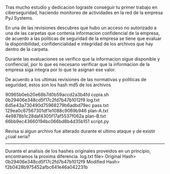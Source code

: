 Tras mucho estudio y dedicacion lograste conseguir tu primer trabajo en ciberseguridad, haciendo monitoreo de actividades en la red de la empresa PyJ Systems. 

En una de las revisiones descubres que hubo un acceso no autorizado a una de las carpetas que contenia informacion confidencial de la empresa, de acuerdo a las politicas de seguridad de la empresa se tiene que evaluar la disponibilidad, confidencialidad e integridad de los archivos que hay dentro de la carpeta. 

Durante las evaluaciones se verifico que la informacion sigue disponible y confiencial, por lo que es necesario verificar que la informacion de la empresa siga integra por lo que te asignan ese valor. 

De acuerdo a los ultimas revisiones de las normativas y politicas de seguridad, estos son los hash md5 de los archivos 

90965b0eb20e68b7d0b59accd2a3b4fd  copia.sh
0b29406e348cd5f17c2fd7b47b1012f9  log.txt
6d5e43a730490d75968279b6adbd79ec  pass.txt
129ea0c67567301df1e1088c9069b946  plan-A.txt
4e9878b1c28daf4305f17af5537f062a  plan-B.txt
66bb9ec43660194bc066bd8b4d35b151  script.py

Revisa si algun archivo fue alterado durante el ultimo ataque y de existir ¿cual seria?

-----------------------

Durante el analisis de los hashes originales proveidos en un principio, encontramos la proxima diferencia.
	log.txt file>
		Original Hash> 0b29406e348cd5f17c2fd7b47b1012f9
			Modified Hash> f2b0428b975452afbc641e46a042231b
